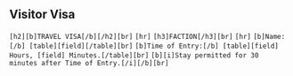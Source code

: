 ## Visitor Visa

`[h2][b]TRAVEL VISA[/b][/h2][br]` `[hr]` `[h3]FACTION[/h3][br]` `[hr]`
`[b]Name:[/b] [table][field][/table][br]` `[b]Time of Entry:[/b]
[table][field] Hours, [field] Minutes.[/table][br]` `[b][i]Stay
permitted for 30 minutes after Time of Entry.[/i][/b][br]`